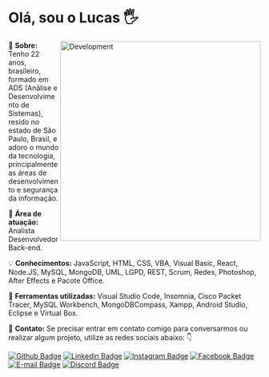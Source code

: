 # Olá, sou o Lucas 🖐

<img src="https://i.pinimg.com/originals/54/5d/c7/545dc70147b6b8a300d33ef5cc51ca5a.jpg" min-width="400px" max-width="400px" width="400px" align="right" alt="Development">

<p align="left"> 
  👨 <strong>Sobre:</strong> Tenho 22 anos, brasileiro, formado em ADS (Análise e Desenvolvimento de Sistemas), resido no estado de São Paulo, Brasil, e adoro o mundo da tecnologia, principalmente as áreas de desenvolvimento e segurança da informação.
</p>

<p align="left">
  🎯 <strong>Área de atuação:</strong> Analista Desenvolvedor Back-end.
</p>

<p align="left">
  💡 <strong>Conhecimentos:</strong> JavaScript, HTML, CSS, VBA, Visual Basic, React, Node.JS, MySQL, MongoDB, UML, LGPD, REST, Scrum, Redes, Photoshop, After Effects e Pacote Office.
</p>

<p align="left">
  🧰 <strong>Ferramentas utilizadas:</strong> Visual Studio Code, Insomnia, Cisco Packet Tracer, MySQL Workbench, MongoDBCompass, Xampp, Android Studio, Eclipse e Virtual Box.   
</p>

<p align="left">
  💌 <strong>Contato:</strong> Se precisar entrar em contato comigo para conversarmos ou realizar algum projeto, utilize as redes sociais abaixo: 👇
</p>


[![Github Badge](	https://img.shields.io/badge/GitHub-100000?style=for-the-badge&logo=github&logoColor=white)](https://github.com/LucasTMP/)
[![Linkedin Badge](	https://img.shields.io/badge/LinkedIn-0077B5?style=for-the-badge&logo=linkedin&logoColor=white)](https://www.linkedin.com/in/lucastmp/)
[![Instagram Badge](https://img.shields.io/badge/Instagram-E4405F?style=for-the-badge&logo=instagram&logoColor=white)](https://www.instagram.com/lucastmp_/)
[![Facebook Badge](https://img.shields.io/badge/Facebook-1877F2?style=for-the-badge&logo=facebook&logoColor=white)](https://www.facebook.com/lucastmp/)
[![E-mail Badge](https://img.shields.io/badge/Email-lucas.tmp@outlook.com-f5f5f5?style=for-the-badge&logo=microsoft-outlook&logoColor=white&labelColor=0072C6)](mailto:lucas.tmp@outlook.com)
[![Discord Badge](https://img.shields.io/badge/Discord-Xrei%236436-ffffff?style=for-the-badge&logo=discord&logoColor=white&labelColor=7289DA)](https://discordapp.com/users/236735001134235648/)
